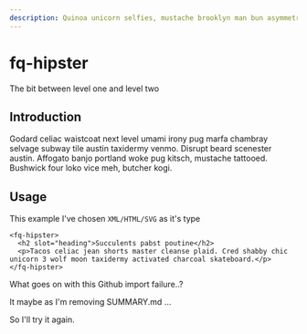```yaml
---
description: Quinoa unicorn selfies, mustache brooklyn man bun asymmetrical mlkshk food truck raclette gochujang gentrify.
---
```


# fq-hipster

The bit between level one and level two

## Introduction

Godard celiac waistcoat next level umami irony pug marfa chambray selvage subway tile austin taxidermy venmo. Disrupt beard scenester austin. Affogato banjo portland woke pug kitsch, mustache tattooed. Bushwick four loko vice meh, butcher kogi.

## Usage

This example I've chosen `XML/HTML/SVG` as it's type

```markup
<fq-hipster>
  <h2 slot="heading">Succulents pabst poutine</h2>
  <p>Tacos celiac jean shorts master cleanse plaid. Cred shabby chic unicorn 3 wolf moon taxidermy activated charcoal skateboard.</p>
</fq-hipster>
```

What goes on with this Github import failure..?

It maybe as I'm removing SUMMARY.md ...

So I'll try it again.

